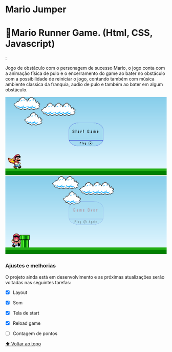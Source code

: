# Mario Jumper

<h1>🔰Mario Runner Game. (Html, CSS, Javascript)</h1>:
<p>Jogo de obstáculo com o personagem de sucesso Mario, o jogo conta com a animação física de pulo e o encerramento do game ao bater no obstáculo com a possibilidade de reiniciar o jogo, contando  também com música ambiente classica da franquia, audio de pulo e também ao bater em algum obstáculo.</p>

<img src="./assets/mariorunner1.png" alt="mario runner">

<img src="./assets/mariorunnerover.png" alt="mario runner game over">

### Ajustes e melhorias

O projeto ainda está em desenvolvimento e as próximas atualizações serão voltadas nas seguintes tarefas:

- [x] Layout
- [x] Som
- [x] Tela de start
- [x] Reload game
- [ ] Contagem de pontos


[⬆ Voltar ao topo](#nome-do-projeto)<br>
